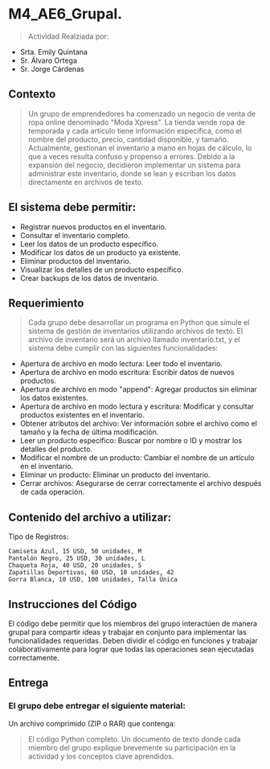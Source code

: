 # M4_AE6_Grupal.

> Actividad Realziada por:

* Srta. Emily Quintana
* Sr. Álvaro Ortega
* Sr. Jorge Cárdenas

## Contexto

> Un grupo de emprendedores ha comenzado un negocio de venta de ropa online denominado "Moda Xpress". La tienda vende ropa de temporada y cada artículo tiene información específica, como el nombre del producto, precio, cantidad disponible, y tamaño. Actualmente, gestionan el inventario a mano en hojas de cálculo, lo que a veces resulta confuso y propenso a errores. Debido a la expansión del negocio, decidieron implementar un sistema para administrar este inventario, donde se lean y escriban los datos directamente en archivos de texto.

## El sistema debe permitir:

* Registrar nuevos productos en el inventario.
* Consultar el inventario completo.
* Leer los datos de un producto específico.
* Modificar los datos de un producto ya existente.
* Eliminar productos del inventario.
* Visualizar los detalles de un producto específico.
* Crear backups de los datos de inventario.

## Requerimiento

> Cada grupo debe desarrollar un programa en Python que simule el sistema de gestión de inventarios utilizando archivos de texto. El archivo de inventario será un archivo llamado inventario.txt, y el sistema debe cumplir con las siguientes funcionalidades:

+ Apertura de archivo en modo lectura: Leer todo el inventario.
+ Apertura de archivo en modo escritura: Escribir datos de nuevos productos.
+ Apertura de archivo en modo "append": Agregar productos sin eliminar los datos existentes.
+ Apertura de archivo en modo lectura y escritura: Modificar y consultar productos existentes en el inventario.
+ Obtener atributos del archivo: Ver información sobre el archivo como el tamaño y la fecha de última modificación.
+ Leer un producto específico: Buscar por nombre o ID y mostrar los detalles del producto.
+ Modificar el nombre de un producto: Cambiar el nombre de un artículo en el inventario.
+ Eliminar un producto: Eliminar un producto del inventario.
+ Cerrar archivos: Asegurarse de cerrar correctamente el archivo después de cada operación.

## Contenido del archivo a utilizar:

Tipo de Registros:
~~~
Camiseta Azul, 15 USD, 50 unidades, M
Pantalón Negro, 25 USD, 30 unidades, L
Chaqueta Roja, 40 USD, 20 unidades, S
Zapatillas Deportivas, 60 USD, 10 unidades, 42
Gorra Blanca, 10 USD, 100 unidades, Talla Única
~~~

## Instrucciones del Código

El código debe permitir que los miembros del grupo interactúen de manera grupal para compartir ideas y trabajar en conjunto para implementar las funcionalidades requeridas. Deben dividir el código en funciones y trabajar colaborativamente para lograr que todas las operaciones sean ejecutadas correctamente.

## Entrega

### El grupo debe entregar el siguiente material:

Un archivo comprimido (ZIP o RAR) que contenga:

>El código Python completo.
Un documento de texto donde cada miembro del grupo explique brevemente su participación en la actividad y los conceptos clave aprendidos.
